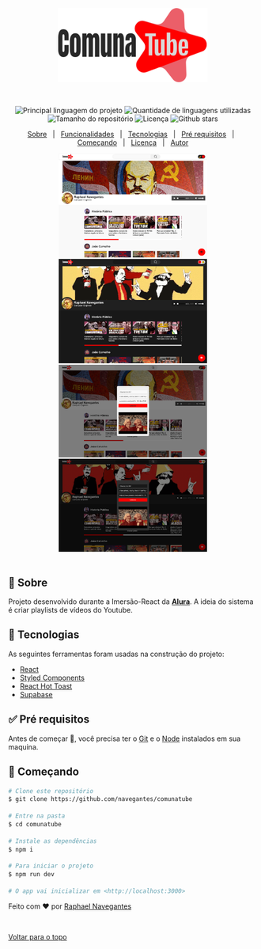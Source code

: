 <div align="center" id="top"> 
  <img height=150 src="public/logo.svg" alt="Comunatube" />

  &#xa0;

  <!-- <a href="https://comunatube.netlify.com">Demo</a> -->
</div>

<!-- <h1 align="center">Comunatube</h1> -->

<p align="center">
  <img alt="Principal linguagem do projeto" src="https://img.shields.io/github/languages/top/navegantes/comunatube?color=56BEB8" />
  <img alt="Quantidade de linguagens utilizadas" src="https://img.shields.io/github/languages/count/navegantes/comunatube?color=56BEB8">
  <img alt="Tamanho do repositório" src="https://img.shields.io/github/repo-size/navegantes/comunatube?color=56BEB8">
  <img alt="Licença" src="https://img.shields.io/github/license/navegantes/comunatube?color=56BEB8">
  <img alt="Github stars" src="https://img.shields.io/github/stars/navegantes/comunatube?color=56BEB8" />
  <!-- <img alt="Github issues" src="https://img.shields.io/github/issues/navegantes/comunatube?color=56BEB8" /> -->
  <!-- <img alt="Github forks" src="https://img.shields.io/github/forks/navegantes/comunatube?color=56BEB8" /> -->
</p>

<!-- Status -->

<!-- <h4 align="center"> 
	🚧  Comunatube 🚀 Em construção...  🚧
</h4> 

<hr> -->

<p align="center">
  <a href="#dart-sobre">Sobre</a> &#xa0; | &#xa0; 
  <a href="#sparkles-funcionalidades">Funcionalidades</a> &#xa0; | &#xa0;
  <a href="#rocket-tecnologias">Tecnologias</a> &#xa0; | &#xa0;
  <a href="#white_check_mark-pré-requisitos">Pré requisitos</a> &#xa0; | &#xa0;
  <a href="#checkered_flag-começando">Começando</a> &#xa0; | &#xa0;
  <a href="#memo-licença">Licença</a> &#xa0; | &#xa0;
  <a href="https://github.com/navegantes" target="_blank">Autor</a>
</p>

<div align="center">
  <div align="center">
    <img alt="Screenshot light" src="public/img/screen_light.jpg" width=300>
    <img alt="Screenshot dark" src="public/img/screen_dark.jpg" width=300>
  </div>
  <div align="center">
    <img alt="cadastrar" src="public/img/newvideo_light.png" width=300>
    <img alt="cadastrar" src="public/img/newvideo_dark.png" width=300>
  </div>
  <!-- <img alt="Recuprerar senha" src="public/recuperar_senha.png" width=250>
  <img alt="Encontrar job" src="public/encontrar_jobs.png" width=250>
  <img alt="Job" src="public/job.png" width=250>
  <img alt="Perfil" src="public/perfil.png" width=250> -->
</div>

<br>

## 🎯 Sobre ##

Projeto desenvolvido durante a Imersão-React da [**Alura**](https://www.alura.com.br).
A ideia do sistema é criar playlists de vídeos do Youtube.

<!-- ## ✨ Funcionalidades ##

:heavy_check_mark: Funcionalidade 1;\
:heavy_check_mark: Funcionalidade 2;\
:heavy_check_mark: Funcionalidade 3; -->

## 🚀 Tecnologias ##

As seguintes ferramentas foram usadas na construção do projeto:

- [React](https://pt-br.reactjs.org/)
- [Styled Components](https://styled-components.com/)
- [React Hot Toast](https://react-hot-toast.com/)
- [Supabase](https://supabase.com/)

## ✅ Pré requisitos ##

Antes de começar :checkered_flag:, você precisa ter o [Git](https://git-scm.com) e o [Node](https://nodejs.org/en/) instalados em sua maquina.

## 🏁 Começando ##

```bash
# Clone este repositório
$ git clone https://github.com/navegantes/comunatube

# Entre na pasta
$ cd comunatube

# Instale as dependências
$ npm i

# Para iniciar o projeto
$ npm run dev

# O app vai inicializar em <http://localhost:3000>
```

<!-- ## :memo: Licença ##

Este projeto está sob licença MIT. Veja o arquivo [LICENSE](LICENSE.md) para mais detalhes. -->


Feito com :heart: por <a href="https://github.com/navegantes" target="_blank">Raphael Navegantes</a>

&#xa0;

<a href="#top">Voltar para o topo</a>
